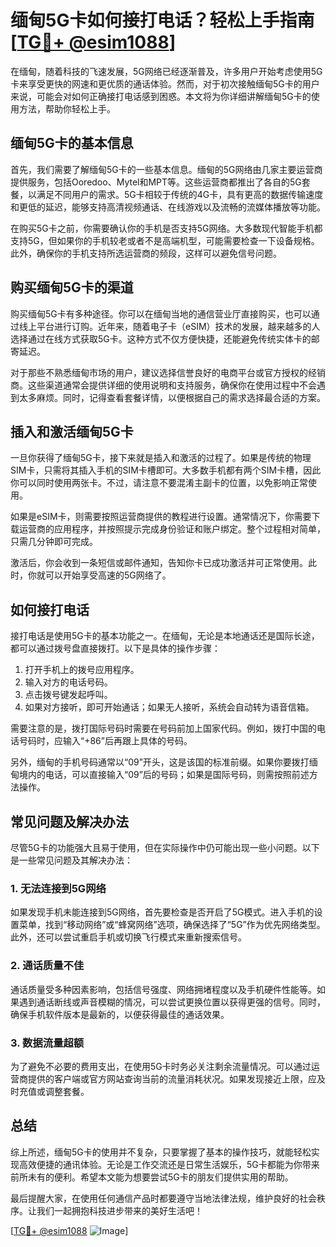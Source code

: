 # 缅甸5G卡如何接打电话？轻松上手指南[[TG💪+ @esim1088](https://t.me/s/esim1088)]

在缅甸，随着科技的飞速发展，5G网络已经逐渐普及，许多用户开始考虑使用5G卡来享受更快的网速和更优质的通话体验。然而，对于初次接触缅甸5G卡的用户来说，可能会对如何正确接打电话感到困惑。本文将为你详细讲解缅甸5G卡的使用方法，帮助你轻松上手。

## 缅甸5G卡的基本信息

首先，我们需要了解缅甸5G卡的一些基本信息。缅甸的5G网络由几家主要运营商提供服务，包括Ooredoo、Mytel和MPT等。这些运营商都推出了各自的5G套餐，以满足不同用户的需求。5G卡相较于传统的4G卡，具有更高的数据传输速度和更低的延迟，能够支持高清视频通话、在线游戏以及流畅的流媒体播放等功能。

在购买5G卡之前，你需要确认你的手机是否支持5G网络。大多数现代智能手机都支持5G，但如果你的手机较老或者不是高端机型，可能需要检查一下设备规格。此外，确保你的手机支持所选运营商的频段，这样可以避免信号问题。

## 购买缅甸5G卡的渠道

购买缅甸5G卡有多种途径。你可以在缅甸当地的通信营业厅直接购买，也可以通过线上平台进行订购。近年来，随着电子卡（eSIM）技术的发展，越来越多的人选择通过在线方式获取5G卡。这种方式不仅方便快捷，还能避免传统实体卡的邮寄延迟。

对于那些不熟悉缅甸市场的用户，建议选择信誉良好的电商平台或官方授权的经销商。这些渠道通常会提供详细的使用说明和支持服务，确保你在使用过程中不会遇到太多麻烦。同时，记得查看套餐详情，以便根据自己的需求选择最合适的方案。

## 插入和激活缅甸5G卡

一旦你获得了缅甸5G卡，接下来就是插入和激活的过程了。如果是传统的物理SIM卡，只需将其插入手机的SIM卡槽即可。大多数手机都有两个SIM卡槽，因此你可以同时使用两张卡。不过，请注意不要混淆主副卡的位置，以免影响正常使用。

如果是eSIM卡，则需要按照运营商提供的教程进行设置。通常情况下，你需要下载运营商的应用程序，并按照提示完成身份验证和账户绑定。整个过程相对简单，只需几分钟即可完成。

激活后，你会收到一条短信或邮件通知，告知你卡已成功激活并可正常使用。此时，你就可以开始享受高速的5G网络了。

## 如何接打电话

接打电话是使用5G卡的基本功能之一。在缅甸，无论是本地通话还是国际长途，都可以通过拨号盘直接拨打。以下是具体的操作步骤：

1. 打开手机上的拨号应用程序。
2. 输入对方的电话号码。
3. 点击拨号键发起呼叫。
4. 如果对方接听，即可开始通话；如果无人接听，系统会自动转为语音信箱。

需要注意的是，拨打国际号码时需要在号码前加上国家代码。例如，拨打中国的电话号码时，应输入“+86”后再跟上具体的号码。

另外，缅甸的手机号码通常以“09”开头，这是该国的标准前缀。如果你要拨打缅甸境内的电话，可以直接输入“09”后的号码；如果是国际号码，则需按照前述方法操作。

## 常见问题及解决办法

尽管5G卡的功能强大且易于使用，但在实际操作中仍可能出现一些小问题。以下是一些常见问题及其解决办法：

### 1. 无法连接到5G网络
如果发现手机未能连接到5G网络，首先要检查是否开启了5G模式。进入手机的设置菜单，找到“移动网络”或“蜂窝网络”选项，确保选择了“5G”作为优先网络类型。此外，还可以尝试重启手机或切换飞行模式来重新搜索信号。

### 2. 通话质量不佳
通话质量受多种因素影响，包括信号强度、网络拥堵程度以及手机硬件性能等。如果遇到通话断线或声音模糊的情况，可以尝试更换位置以获得更强的信号。同时，确保手机软件版本是最新的，以便获得最佳的通话效果。

### 3. 数据流量超额
为了避免不必要的费用支出，在使用5G卡时务必关注剩余流量情况。可以通过运营商提供的客户端或官方网站查询当前的流量消耗状况。如果发现接近上限，应及时充值或调整套餐。

## 总结

综上所述，缅甸5G卡的使用并不复杂，只要掌握了基本的操作技巧，就能轻松实现高效便捷的通讯体验。无论是工作交流还是日常生活娱乐，5G卡都能为你带来前所未有的便利。希望本文能为想要尝试5G卡的朋友们提供实用的帮助。

最后提醒大家，在使用任何通信产品时都要遵守当地法律法规，维护良好的社会秩序。让我们一起拥抱科技进步带来的美好生活吧！

[[TG💪+ @esim1088](https://t.me/s/esim1088) ![Image](https://i.postimg.cc/4NQfJmqS/Snipaste-2025-05-13-00-14-12.png)]